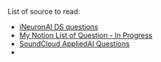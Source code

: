 List of source to read:

- [iNeuronAI DS questions](https://github.com/KishanMistri/interview-question-data-science-)
- [My Notion List of Question - In Progress](https://www.notion.so/kmistri/Interview-Questions-list-783bc23ecb5d4612bb6db4b0f0e6dace)
- [SoundCloud AppliedAI Questions](https://soundcloud.com/applied-ai-course/sets/interview-conceptual-questions)
- 
